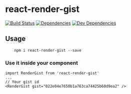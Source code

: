 # react-render-gist

[![Build Status](https://travis-ci.org/UdiliaInc/create-react-library.svg?branch=master)](https://travis-ci.org/UdiliaInc/create-react-library)
[![Dependencies](https://img.shields.io/david/udiliaInc/create-react-library.svg)]()
[![Dev Dependencies](https://img.shields.io/david/dev/udiliaInc/create-react-library.svg)]()


## Usage

```
    npm i react-render-gist --save
```
### Use it inside your component

```
import RenderGist from 'react-render-gist'
...
// Your gist id
<RenderGist gist="022e04e7650b1a763ca74425b60d9ea2" />
```
